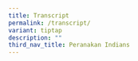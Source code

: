 ```yaml
---
title: Transcript
permalink: /transcript/
variant: tiptap
description: ""
third_nav_title: Peranakan Indians
---
```

